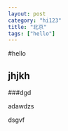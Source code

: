 ```yaml
---
layout: post
category: "hi123"
title: "北京"
tags: ["hello"]
---
```






#hello

## jhjkh
###dgd

adawdzs


dsgvf
